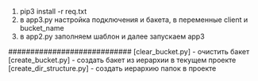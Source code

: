1. pip3 install -r req.txt
2. в app3.py настройка подключения и бакета, в переменные client и bucket_name
3. в app2.py заполняем шаблон и далее запускаем app3

############################
[clear_bucket.py] - очистить бакет
[create_bucket.py] - создать бакет из иерархии в текущем проекте
[create_dir_structure.py] - создать иерархию папок в проекте
